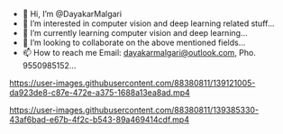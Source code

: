 - 👋 Hi, I’m @DayakarMalgari
- 👀 I’m interested in computer vision and deep learning related stuff...
- 🌱 I’m currently learning computer vision and deep learning...
- 💞️ I’m looking to collaborate on the above mentioned fields...
- 📫 How to reach me Email: dayakarmalgari@outlook.com, Pho. 9550985152...





https://user-images.githubusercontent.com/88380811/139121005-da923de8-c87e-472e-a375-1688a13ea8ad.mp4






https://user-images.githubusercontent.com/88380811/139385330-43af6bad-e67b-4f2c-b543-89a469414cdf.mp4


<!---
DayakarMalgari/DayakarMalgari is a ✨ special ✨ repository because its `README.md` (this file) appears on your GitHub profile.
You can click the Preview link to take a look at your changes.
--->


